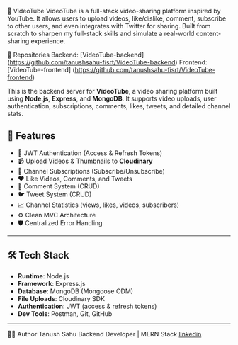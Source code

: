 🎥 VideoTube
VideoTube is a full-stack video-sharing platform inspired by YouTube. It allows users to upload videos, like/dislike, comment, subscribe to other users, and even integrates with Twitter for sharing. Built from scratch to sharpen my full-stack skills and simulate a real-world content-sharing experience.

🔗 Repositories
Backend: [VideoTube-backend] (https://github.com/tanushsahu-fisrt/VideoTube-backend)
Frontend: [VideoTube-frontend] (https://github.com/tanushsahu-fisrt/VideoTube-frontend)

This is the backend server for **VideoTube**, a video sharing platform built using 
**Node.js**, **Express**, and **MongoDB**. 
It supports video uploads, user authentication, subscriptions, comments, likes, tweets, and detailed channel stats.

## 🚀 Features

- 🔐 JWT Authentication (Access & Refresh Tokens)
- 📹 Upload Videos & Thumbnails to **Cloudinary**
- 👥 Channel Subscriptions (Subscribe/Unsubscribe)
- ❤️ Like Videos, Comments, and Tweets
- 💬 Comment System (CRUD)
- 🐦 Tweet System (CRUD)
- 📈 Channel Statistics (views, likes, videos, subscribers)
- ⚙️ Clean MVC Architecture
- 🛡️ Centralized Error Handling

---

## 🛠️ Tech Stack

- **Runtime**: Node.js
- **Framework**: Express.js
- **Database**: MongoDB (Mongoose ODM)
- **File Uploads**: Cloudinary SDK
- **Authentication**: JWT (access & refresh tokens)
- **Dev Tools**: Postman, Git, GitHub

---

🙋‍♂️ Author
Tanush Sahu
Backend Developer | MERN Stack
<a href= "https://www.linkedin.com/in/tanush-sahu-8a8a1222a/">linkedin</a>

